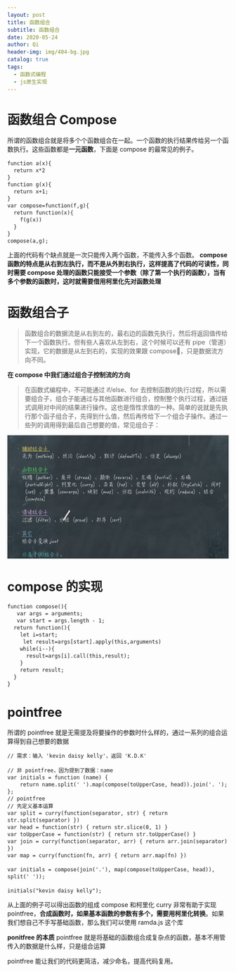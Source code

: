```yaml
---
layout: post
title: 函数组合
subtitle: 函数组合
date: 2020-05-24
author: Qi
header-img: img/404-bg.jpg
catalog: true
tags:
  - 函数式编程
  - js原生实现
---
```


# 函数组合 Compose

所谓的函数组合就是将多个个函数组合在一起。一个函数的执行结果传给另一个函数执行。这些函数都是**一元函数**，下面是 compose 的最常见的例子。

```
function a(x){
  return x*2
}
function g(x){
  return x+1;
}
var compose=function(f,g){
  return function(x){
    f(g(x))
  }
}
compose(a,g);
```

上面的代码有个缺点就是一次只能传入两个函数，不能传入多个函数。
**compose 函数的特点是从右到左执行，而不是从外到右执行，这样提高了代码的可读性，同时需要 compose 处理的函数只能接受一个参数（除了第一个执行的函数），当有多个参数的函数时，这时就需要借用柯里化先对函数处理**

# 函数组合子

> 函数组合的数据流是从右到左的，最右边的函数先执行，然后将返回值传给下一个函数执行。但有些人喜欢从左到右，这个时候可以还有 pipe（管道）实现，它的数据是从左到右的，实现的效果跟 compose🏥，只是数据流方向不同。

**在 compose 中我们通过组合子控制流的方向**

> 在函数式编程中，不可能通过 if/else、for 去控制函数的执行过程，所以需要组合子，组合子能通过与其他函数进行组合，控制整个执行过程，通过链式调用对中间的结果进行操作。这也是惰性求值的一种。简单的说就是先执行那个函子组合子，先得到什么值，然后再传给下一个组合子操作。通过一些列的调用得到最后自己想要的值，常见组合子：

![Image text](img/WechatIMG15.png)

# compose 的实现

```
function compose(){
   var args = arguments;
   var start = args.length - 1;
  return function(){
    let i=start;
     let result=args[start].apply(this,arguments)
    while(i--){
      result=args[i].call(this,result);
    }
    return result;
  }
}
```

# pointfree

所谓的 pointfree 就是无需提及将要操作的参数时什么样的，通过一系列的组合运算得到自己想要的数据

```
// 需求：输入 'kevin daisy kelly'，返回 'K.D.K'

// 非 pointfree，因为提到了数据：name
var initials = function (name) {
    return name.split(' ').map(compose(toUpperCase, head)).join('. ');
};
// pointfree
// 先定义基本运算
var split = curry(function(separator, str) { return str.split(separator) })
var head = function(str) { return str.slice(0, 1) }
var toUpperCase = function(str) { return str.toUpperCase() }
var join = curry(function(separator, arr) { return arr.join(separator) })
var map = curry(function(fn, arr) { return arr.map(fn) })

var initials = compose(join('.'), map(compose(toUpperCase, head)), split(' '));

initials("kevin daisy kelly");
```

从上面的例子可以得出函数的组成 compose 和柯里化 curry 非常有助于实现 pointfree，**合成函数时，如果基本函数的参数有多个，需要用柯里化转换**。如果我们想自己不手写基础函数，那么我们可以使用 ramda.js 这个库

**ponitfree 的本质**
pointfree 就是将基础的函数组合成复杂点的函数，基本不用管传入的数据是什么样，只是组合运算

pointfree 能让我们的代码更简洁，减少命名，提高代码复用。

